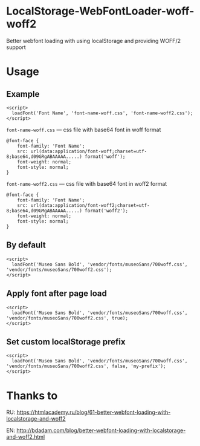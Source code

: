 # LocalStorage-WebFontLoader-woff-woff2
Better webfont loading with using localStorage and providing WOFF/2 support

# Usage
## Example
```
<script>
  loadFont('Font Name', 'font-name-woff.css', 'font-name-woff2.css');
</script>
```
```font-name-woff.css``` — css file with base64 font in woff format
```
@font-face {
    font-family: 'Font Name';
    src: url(data:application/font-woff;charset=utf-8;base64,d09GRgABAAAAA.....) format('woff');
    font-weight: normal;
    font-style: normal;
}
```

```font-name-woff2.css``` — css file with base64 font in woff2 format
```
@font-face {
    font-family: 'Font Name';
    src: url(data:application/font-woff2;charset=utf-8;base64,d09GMgABAAAAA.....) format('woff2');
    font-weight: normal;
    font-style: normal;
}
```

## By default
```
<script>
  loadFont('Museo Sans Bold', 'vendor/fonts/museoSans/700woff.css', 'vendor/fonts/museoSans/700woff2.css');
</script>
```

## Apply font after page load
```
<script>
  loadFont('Museo Sans Bold', 'vendor/fonts/museoSans/700woff.css', 'vendor/fonts/museoSans/700woff2.css', true);
</script>
```

## Set custom localStorage prefix
```
<script>
  loadFont('Museo Sans Bold', 'vendor/fonts/museoSans/700woff.css', 'vendor/fonts/museoSans/700woff2.css', false, 'my-prefix');
</script>
```

# Thanks to
RU: https://htmlacademy.ru/blog/61-better-webfont-loading-with-localstorage-and-woff2

EN: http://bdadam.com/blog/better-webfont-loading-with-localstorage-and-woff2.html
